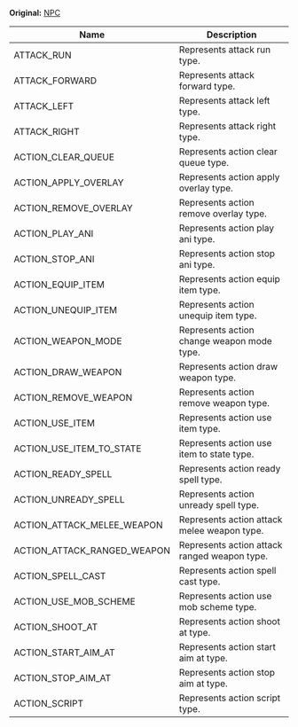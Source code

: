 **Original:** [NPC](https://gothicmultiplayerteam.gitlab.io/docs/0.3.0/script-reference/shared-constants/npc/)

|Name                            |Description                                       |
|--                              |                                                --|
|ATTACK_RUN                      |Represents attack run type.				        |
|ATTACK_FORWARD                  |Represents attack forward type.				    |
|ATTACK_LEFT                     |Represents attack left type.				        |
|ATTACK_RIGHT	                 |Represents attack right type.				        |
|ACTION_CLEAR_QUEUE	             |Represents action clear queue type.				|
|ACTION_APPLY_OVERLAY	         |Represents action apply overlay type.				|
|ACTION_REMOVE_OVERLAY	         |Represents action remove overlay type.			|
|ACTION_PLAY_ANI	             |Represents action play ani type.				    |
|ACTION_STOP_ANI	             |Represents action stop ani type.				    |
|ACTION_EQUIP_ITEM	             |Represents action equip item type.				|
|ACTION_UNEQUIP_ITEM	         |Represents action unequip item type.				|
|ACTION_WEAPON_MODE	             |Represents action change weapon mode type.		|
|ACTION_DRAW_WEAPON	             |Represents action draw weapon type.				|
|ACTION_REMOVE_WEAPON	         |Represents action remove weapon type.				|
|ACTION_USE_ITEM	             |Represents action use item type.				    |
|ACTION_USE_ITEM_TO_STATE	     |Represents action use item to state type.			|
|ACTION_READY_SPELL	             |Represents action ready spell type.				|
|ACTION_UNREADY_SPELL	         |Represents action unready spell type.				|
|ACTION_ATTACK_MELEE_WEAPON	     |Represents action attack melee weapon type.		|
|ACTION_ATTACK_RANGED_WEAPON	 |Represents action attack ranged weapon type.		|
|ACTION_SPELL_CAST	             |Represents action spell cast type.				|
|ACTION_USE_MOB_SCHEME	         |Represents action use mob scheme type.			|
|ACTION_SHOOT_AT	             |Represents action shoot at type.				    |
|ACTION_START_AIM_AT	         |Represents action start aim at type.				|
|ACTION_STOP_AIM_AT		         |Represents action stop aim at type.				|
|ACTION_SCRIPT	                 |Represents action script type.				    |